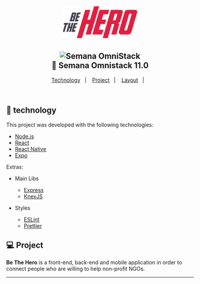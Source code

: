 <h1 align="center">
    <img alt="Semana OmniStack" src=".github/logo.svg" width="200px" />
</h1>

<h2 align="center">

  <img alt="Semana OmniStack" src=".github/rocket.svg" width="200px" />
  <br/>
  🚀 Semana Omnistack 11.0
</h2>

<p align="center">
  <a href="#rocket-technology">Technology</a>&nbsp;&nbsp;&nbsp;|&nbsp;&nbsp;&nbsp;
  <a href="#-project">Project</a>&nbsp;&nbsp;&nbsp;|&nbsp;&nbsp;&nbsp;
  <a href="#-layout">Layout</a>&nbsp;&nbsp;&nbsp;|&nbsp;&nbsp;&nbsp;
</p>

<br>

## :rocket: technology

This project was developed with the following technologies:

- [Node.js](https://nodejs.org/en/)
- [React](https://reactjs.org)
- [React Native](https://facebook.github.io/react-native/)
- [Expo](https://expo.io/)

Extras:

- Main Libs
  - [Express](https://expressjs.com/pt-br/)
  - [KnexJS](http://knexjs.org/)

- Styles
  - [ESLint](https://eslint.org/)
  - [Prettier](https://prettier.io/)

## 💻 Project

**Be The Hero** is a front-end, back-end and mobile application in order to connect people who are willing to help non-profit NGOs.

---